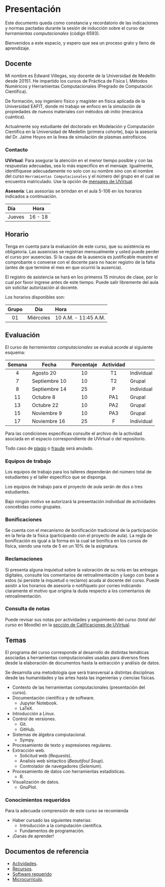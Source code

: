 # Presentación

Este documento queda como constancia y recordatorio de las indicaciones y normas pactadas durante la sesión de inducción sobre el curso de _herramientas computacionales_ (código 6593).  

Bienvenidos a este espacio, y espero que sea un proceso grato y lleno de aprendizaje.  

## Docente

Mi nombre es Edward Villegas, soy docente de la Universidad de Medellín desde 20151. He impartido los cursos de Práctica de Física I, Métodos Numéricos y Herramientas Computacionales (Pregrado de Computación Científica).  

De formación, soy ingeniero físico y magíster en física aplicada de la Universidad EAFIT, donde mi trabajo se enfoco en la simulación de propiedades de nuevos materiales con métodos _ab initio_ (mecánica cuántica).  

Actualmente soy estudiante del doctorado en Modelación y Computación Científica en la Universidad de Medellín (primera cohorte), bajo la asesoría del Dr. Jaime Hoyos en la línea de simulación de plasmas astrofísicos.  

### Contacto

__UVirtual__: Para asegurar la atención en el menor tiempo posible y con las respuestas adecuadas, sea lo más especifíco en el mensaje. Igualmente, identifíquese adecuadamente no solo con su nombre sino con el nombre del curso `Herramientas Computacionales` y el número del grupo en el cual se encuentra matriculado. Use la opción de [mensajes de UVirtual](http://uvirtual.udem.edu.co/message/index.php).  

__Asesoría__: Las asesorías se brindan en el aula 5-106 en los horarios indicados a continuación.  

| Día | Hora |
|:---|:---:|
| Jueves | 16 - 18 |

## Horario

Tenga en cuenta para la evaluación de este curso, que su asistencia es obligatoria. Las ausencias se registran mensualmente y usted puede perder el curso por ausencias. Si la causa de la ausencia es justificable muestre el comprobante o converse con el docente para no hacer registro de la falta (antes de que termine el mes en que ocurrió la ausencia).  

El registro de asistencia se hará en los primeros 15 minutos de clase, por lo cual por favor ingrese antes de este tiempo. Puede salir libremente del aula sin solicitar autorización al docente.  

Los horarios disponibles son:  

| Grupo | Día | Hora |
|:------:|-----|:------|
| 01 | Miércoles | 10 A.M. - 11:45 A.M. |

## Evaluación  

El curso de _herramientas computacionales_ se evaluá acorde al siguiente esquema:  

| Semana | Fecha | Porcentaje | Actividad | |
|:---:|---|:---:|:---:|---|
| 4 | Agosto 20 | 10 | T1 | Individual |
| 7 | Septiembre 10 | 10 | T2 | Grupal |
| 8 | Septiembre 14 | 25 | P | Individual |
| 11 | Octubre 8 | 10 | PA1 | Grupal |
| 13 | Octubre 22 | 10 | PA2 | Grupal |
| 15 | Noviembre 9 | 10 | PA3 | Grupal |
| 17 | Noviembre 16 | 25 | F | Individual |

Para las condiciones específicas consulte el archivo de la actividad asociada en el espacio correspondiente de UVirtual o del repositorio.  

Todo caso de [plagio](http://dle.rae.es/?id=TIZy4Xb) o [fraude](https://es.wikipedia.org/wiki/Fraude_académico) será anulado.  

### Equipos de trabajo

Los equipos de trabajo para los talleres dependerán del número total de estudiantes y el taller especifíco que se disponga.  

Los equipos de trabajo para el proyecto de aula serán de dos o tres estudiantes.  

Bajo ningún motivo se autorizará la presentación individual de actividades concebidas como grupales.  

### Bonificaciones

Se cuenta con el mecanismo de bonificación tradicional de la participación en la feria de la física (participando con el proyecto de aula). La regla de bonificación es igual a la forma en la cual se bonifica en los cursos de física, siendo una nota de 5 en un 10% de la asignatura.  

### Reclamaciones

Si presenta alguna inquietud sobre la valoración de su nota en las entregas digitales, consulte los comentarios de retroalimentación y luego con base a estos (si persiste la inquietud o reclamo) acuda al docente del curso. Puede asistir a los horarios de asesoría o notifíquelo por correo indicando claramente el motivo que origina la duda respecto a los comentarios de retroalimentación.  

### Consulta de notas

Puede revisar sus notas por actividades y seguimiento del curso (_total del curso_ en Moodle) en la [sección de Calificaciones de UVirtual](http://uvirtual.udem.edu.co/grade/report/user/index.php?id=3717).  

## Temas

El programa del curso corresponde al desarrollo de distintas temáticas asociadas a herramientas computacionales usadas para diversos fines desde la elaboración de documentos hasta la extracción y análisis de datos.  

Se desarrolla una metodología que será transversal a distintas disciplinas desde las humanidades y las artes hasta las ingenierías y ciencias físicas.  

+   Contexto de las herramientas computacionales (presentación del curso).  
+   Documentación científica y de software.  
    +   Jupyter Notebook.  
    +   LaTeX.  
+   Introducción a Linux.  
+   Control de versiones.  
    +   Git.  
    +   GitHub.  
+   Sistemas de álgebra computacional.  
    +   Sympy.  
+   Procesamiento de texto y expresiones regulares.  
+   Extracción web.  
    +   Solicitud web (_Requests_).  
    +   Analisis web sintactico (_Beautifoul Soup_).  
    +   Controlador de navegadores (_Selenium_).  
+   Procesamiento de datos con herramientas estadísticas.  
    +   R.  
+   Visualización de datos.  
    +   GnuPlot.  

### Conocimientos requeridos

Para la adecuada comprensión de este curso se recomienda  

+   Haber cursado las siguientes materias:  
    +   Introducción a la computación científica.  
    +   Fundamentos de programación.  
+   ¡Ganas de aprender!

## Documentos de referencia

+   [Actividades](Actividades.md).  
+   [Recursos](Recursos.md).  
+   [Software requerido](Requisitos.md)  
+   [Microcurrículo](https://www.dropbox.com/s/0xlgkhv87ldzhj4/Herramientas-Computacionales_v3.pdf?dl=0 "Versión 3 del microcurrículo diseñada por Edward Villegas.").  
